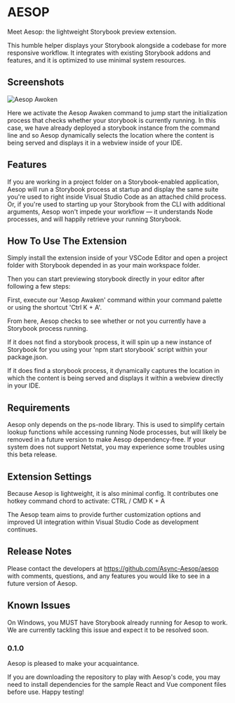 # AESOP
Meet Aesop: the lightweight Storybook preview extension.
 
This humble helper displays your Storybook alongside a codebase for more responsive workflow. It integrates with existing Storybook addons and features, and it is optimized to use minimal system resources.

## Screenshots
![Aesop Awoken](https://user-images.githubusercontent.com/55175891/72540358-b3996300-384e-11ea-9477-e8823d1aedaa.gif)

Here we activate the Aesop Awaken command to jump start the initialization process that checks whether your storybook is currently running. In this case, we have already deployed a storybook instance from the command line and so Aesop dynamically selects the location where the content is being served and displays it in a webview inside of your IDE.
## Features
If you are working in a project folder on a Storybook-enabled application, Aesop will run a Storybook process at startup and display the same suite you're used to right inside Visual Studio Code as an attached child process. Or, if you're used to starting up your Storybook from the CLI with additional arguments, Aesop won't impede your workflow — it understands Node processes, and will happily retrieve your running Storybook.

## How To Use The Extension
Simply install the extension inside of your VSCode Editor and open a project folder with Storybook depended in as your main workspace folder. 

Then you can start previewing storybook directly in your editor after following a few steps:

First, execute our 'Aesop Awaken' command within your command palette or using the shortcut 'Ctrl K + A'.

From here, Aesop checks to see whether or not you currently have a Storybook process running. 

If it does not find a storybook process, it will spin up a new instance of Storybook for you using your 'npm start storybook' script within your package.json. 

If it does find a storybook process, it dynamically captures the location in which the content is being served and displays it within a webview directly in your IDE.

## Requirements
Aesop only depends on the ps-node library. This is used to simplify certain lookup functions while accessing running Node processes, but will likely be removed in a future version to make Aesop dependency-free. If your system does not support Netstat, you may experience some troubles using this beta release.

## Extension Settings
Because Aesop is lightweight, it is also minimal config. It contributes one hotkey command chord to activate: CTRL / CMD K + A

The Aesop team aims to provide further customization options and improved UI integration within Visual Studio Code as development continues.

## Release Notes
Please contact the developers at https://github.com/Async-Aesop/aesop with comments, questions, and any features you would like to see in a future version of Aesop.

## Known Issues
On Windows, you MUST have Storybook already running for Aesop to work. We are currently tackling this issue and expect it to be resolved soon.
 
### 0.1.0
Aesop is pleased to make your acquaintance.

If you are downloading the repository to play with Aesop's code, you may need to install dependencies for the sample React and Vue component files before use. Happy testing!
